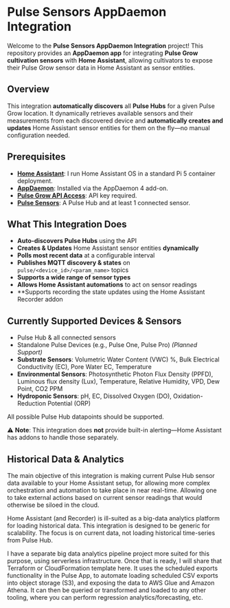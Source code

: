 # Pulse Sensors AppDaemon Integration

Welcome to the **Pulse Sensors AppDaemon Integration** project! This repository provides an **AppDaemon app**
for integrating **Pulse Grow cultivation sensors** with **Home Assistant**, allowing cultivators to expose their
Pulse Grow sensor data in Home Assistant as sensor entities.

## Overview

This integration **automatically discovers** all **Pulse Hubs** for a given Pulse Grow location. It dynamically
retrieves available sensors and their measurements from each discovered device and **automatically creates and
updates** Home Assistant sensor entities for them on the fly—no manual configuration needed.

## Prerequisites

- **[Home Assistant](https://www.home-assistant.io/getting-started/)**: I run Home Assistant OS in a standard Pi 5 container deployment.
- **[AppDaemon](https://community.home-assistant.io/t/home-assistant-community-add-on-appdaemon-4/163259)**: Installed via the AppDaemon 4 add-on.
- **[Pulse Grow API Access](https://api.pulsegrow.com/docs/index.html)**: API key required.
- **[Pulse Sensors](https://pulsegrow.com/collections/everything-hub)**: A Pulse Hub and at least 1 connected sensor.

## What This Integration Does
- **Auto-discovers Pulse Hubs** using the API  
- **Creates & Updates** Home Assistant sensor entities **dynamically**  
- **Polls most recent data** at a configurable interval
- **Publishes MQTT discovery & states** on `pulse/<device_id>/<param_name>` topics
- **Supports a wide range of sensor types**
- **Allows Home Assistant automations** to act on sensor readings
- **Supports recording the state updates using the Home Assistant Recorder addon

## Currently Supported Devices & Sensors
- Pulse Hub & all connected sensors  
- Standalone Pulse Devices (e.g., Pulse One, Pulse Pro) *(Planned Support)*  
- **Substrate Sensors**: Volumetric Water Content (VWC) %, Bulk Electrical Conductivity (EC), Pore Water EC, Temperature
- **Environmental Sensors**: Photosynthetic Photon Flux Density (PPFD), Luminous flux density (Lux), Temperature, Relative Humidity, VPD, Dew Point, CO2 PPM 
- **Hydroponic Sensors**: pH, EC, Dissolved Oxygen (DO), Oxidation-Reduction Potential (ORP)

All possible Pulse Hub datapoints should be supported. 

⚠️ **Note**: This integration does **not** provide built-in alerting—Home Assistant has addons to handle those separately.

## Historical Data & Analytics

The main objective of this integration is making current Pulse Hub sensor data available to your Home Assistant
setup, for allowing more complex orchestration and automation to take place in near real-time. Allowing one to take
external actions based on current sensor readings that would otherwise be siloed in the cloud.

Home Assistant (and Recorder) is ill-suited as a big-data analytics platform for loading historical data. This
integration is designed to be generic for scalability. The focus is on current data, not loading historical
time-series from Pulse Hub.

I have a separate big data analytics pipeline project more suited for this purpose, using serverless
infrastructure. Once that is ready, I will share that Terraform or CloudFormation template here. It uses the scheduled
exports functionality in the Pulse App, to automate loading scheduled CSV exports into object storage (S3), and exposing
the data to AWS Glue and Amazon Athena. It can then be queried or transformed and loaded to any other tooling, where
you can perform regression analytics/forecasting, etc.
